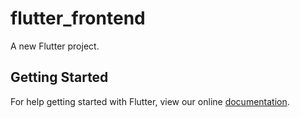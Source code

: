 # flutter_frontend

A new Flutter project.

## Getting Started

For help getting started with Flutter, view our online
[documentation](https://flutter.io/).
